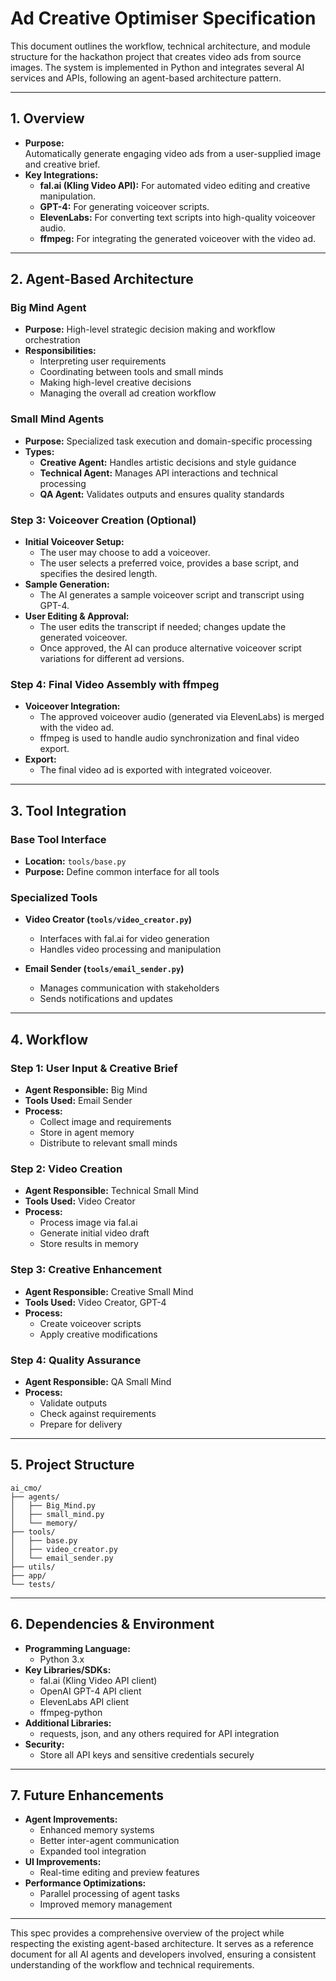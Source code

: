 # Ad Creative Optimiser Specification

This document outlines the workflow, technical architecture, and module structure for the hackathon project that creates video ads from source images. The system is implemented in Python and integrates several AI services and APIs, following an agent-based architecture pattern.

---

## 1. Overview

- **Purpose:**  
  Automatically generate engaging video ads from a user-supplied image and creative brief.  
- **Key Integrations:**  
  - **fal.ai (Kling Video API):** For automated video editing and creative manipulation.
  - **GPT-4:** For generating voiceover scripts.
  - **ElevenLabs:** For converting text scripts into high-quality voiceover audio.
  - **ffmpeg:** For integrating the generated voiceover with the video ad.

---

## 2. Agent-Based Architecture

### Big Mind Agent
- **Purpose:** High-level strategic decision making and workflow orchestration
- **Responsibilities:**
  - Interpreting user requirements
  - Coordinating between tools and small minds
  - Making high-level creative decisions
  - Managing the overall ad creation workflow

### Small Mind Agents
- **Purpose:** Specialized task execution and domain-specific processing
- **Types:**
  - **Creative Agent:** Handles artistic decisions and style guidance
  - **Technical Agent:** Manages API interactions and technical processing
  - **QA Agent:** Validates outputs and ensures quality standards

### Step 3: Voiceover Creation (Optional)
- **Initial Voiceover Setup:**  
  - The user may choose to add a voiceover.
  - The user selects a preferred voice, provides a base script, and specifies the desired length.
- **Sample Generation:**  
  - The AI generates a sample voiceover script and transcript using GPT-4.
- **User Editing & Approval:**  
  - The user edits the transcript if needed; changes update the generated voiceover.
  - Once approved, the AI can produce alternative voiceover script variations for different ad versions.

### Step 4: Final Video Assembly with ffmpeg
- **Voiceover Integration:**  
  - The approved voiceover audio (generated via ElevenLabs) is merged with the video ad.
  - ffmpeg is used to handle audio synchronization and final video export.
- **Export:**  
  - The final video ad is exported with integrated voiceover.

---

## 3. Tool Integration

### Base Tool Interface
- **Location:** `tools/base.py`
- **Purpose:** Define common interface for all tools

### Specialized Tools
- **Video Creator (`tools/video_creator.py`)**
  - Interfaces with fal.ai for video generation
  - Handles video processing and manipulation
  
- **Email Sender (`tools/email_sender.py`)**
  - Manages communication with stakeholders
  - Sends notifications and updates

---

## 4. Workflow

### Step 1: User Input & Creative Brief
- **Agent Responsible:** Big Mind
- **Tools Used:** Email Sender
- **Process:**
  - Collect image and requirements
  - Store in agent memory
  - Distribute to relevant small minds

### Step 2: Video Creation
- **Agent Responsible:** Technical Small Mind
- **Tools Used:** Video Creator
- **Process:**
  - Process image via fal.ai
  - Generate initial video draft
  - Store results in memory

### Step 3: Creative Enhancement
- **Agent Responsible:** Creative Small Mind
- **Tools Used:** Video Creator, GPT-4
- **Process:**
  - Create voiceover scripts
  - Apply creative modifications

### Step 4: Quality Assurance
- **Agent Responsible:** QA Small Mind
- **Process:**
  - Validate outputs
  - Check against requirements
  - Prepare for delivery

---

## 5. Project Structure

```
ai_cmo/
├── agents/
│   ├── Big_Mind.py
│   ├── small_mind.py
│   └── memory/
├── tools/
│   ├── base.py
│   ├── video_creator.py
│   └── email_sender.py
├── utils/
├── app/
└── tests/
```

---

## 6. Dependencies & Environment

- **Programming Language:**  
  - Python 3.x
- **Key Libraries/SDKs:**  
  - fal.ai (Kling Video API client)  
  - OpenAI GPT-4 API client  
  - ElevenLabs API client  
  - ffmpeg-python
- **Additional Libraries:**  
  - requests, json, and any others required for API integration
- **Security:**  
  - Store all API keys and sensitive credentials securely

---

## 7. Future Enhancements

- **Agent Improvements:**
  - Enhanced memory systems
  - Better inter-agent communication
  - Expanded tool integration
- **UI Improvements:**
  - Real-time editing and preview features
- **Performance Optimizations:**
  - Parallel processing of agent tasks
  - Improved memory management

---

This spec provides a comprehensive overview of the project while respecting the existing agent-based architecture. It serves as a reference document for all AI agents and developers involved, ensuring a consistent understanding of the workflow and technical requirements.
